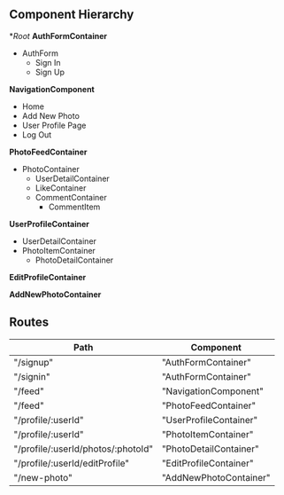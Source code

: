 ## Component Hierarchy
**Root*
**AuthFormContainer**
- AuthForm
  - Sign In
  - Sign Up

**NavigationComponent**
- Home
- Add New Photo
- User Profile Page
- Log Out

**PhotoFeedContainer**
- PhotoContainer
  - UserDetailContainer
  - LikeContainer
  - CommentContainer
    - CommentItem

**UserProfileContainer**
- UserDetailContainer
- PhotoItemContainer
  - PhotoDetailContainer

**EditProfileContainer**

**AddNewPhotoContainer**

## Routes

|Path   | Component   |
|-------|-------------|
| "/signup" | "AuthFormContainer" |
| "/signin" | "AuthFormContainer" |
| "/feed" | "NavigationComponent" |
| "/feed" | "PhotoFeedContainer" |
| "/profile/:userId" | "UserProfileContainer" |
| "/profile/:userId" | "PhotoItemContainer" |
| "/profile/:userId/photos/:photoId" | "PhotoDetailContainer" |
| "/profile/:userId/editProfile" | "EditProfileContainer" |
| "/new-photo" | "AddNewPhotoContainer" |

